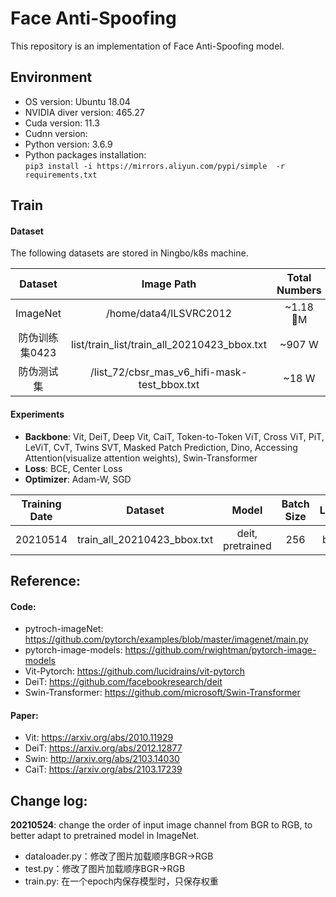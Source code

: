 # Face Anti-Spoofing 
This repository is an implementation of Face Anti-Spoofing model.

## Environment
+ OS version: Ubuntu 18.04
+ NVIDIA diver version: 465.27
+ Cuda version: 11.3
+ Cudnn version: 
+ Python version: 3.6.9
+ Python packages installation:   
  `pip3 install -i https://mirrors.aliyun.com/pypi/simple  -r requirements.txt`
  

## Train
#### Dataset
The following datasets are stored in Ningbo/k8s machine.   

|Dataset| Image Path | Total Numbers | Notes |
| :---: | :---: | :---: | :---: |
|ImageNet | /home/data4/ILSVRC2012 | ~1.18 M | for test|
| 防伪训练集0423 | list/train_list/train_all_20210423_bbox.txt| ~907 W | 业务数据 |
| 防伪测试集 | /list_72/cbsr_mas_v6_hifi-mask-test_bbox.txt | ~18 W| 业务数据 |


#### Experiments
+ **Backbone**: Vit, DeiT, Deep Vit, CaiT, Token-to-Token ViT, Cross ViT, PiT, LeViT, CvT, Twins SVT, Masked Patch Prediction, Dino, Accessing Attention(visualize attention weights), Swin-Transformer
+ **Loss**: BCE, Center Loss
+ **Optimizer**: Adam-W, SGD

| Training Date |Dataset| Model | Batch Size | Loss | Optimizer | Learning Rate| Epoch | Weight decay| Note |
| :---: | :---: | :---: | :---: | :---: | :---: | :---: | :---: | :---: | :---: |
| 20210514| train_all_20210423_bbox.txt| deit, pretrained | 256 | bce |Adam-W | lr=5e-4, cosine | 10 | 1e-4| BGR, crop=2.5|


## Reference:
#### Code:
+ pytroch-imageNet: https://github.com/pytorch/examples/blob/master/imagenet/main.py
+ pytorch-image-models: https://github.com/rwightman/pytorch-image-models
+ Vit-Pytorch: https://github.com/lucidrains/vit-pytorch  
+ DeiT: https://github.com/facebookresearch/deit
+ Swin-Transformer: https://github.com/microsoft/Swin-Transformer  

  
#### Paper:
+ Vit: https://arxiv.org/abs/2010.11929
+ DeiT: https://arxiv.org/abs/2012.12877
+ Swin: http://arxiv.org/abs/2103.14030
+ CaiT: https://arxiv.org/abs/2103.17239

## Change log:
**20210524**: change the order of input image channel from BGR to RGB, to better adapt to pretrained model in ImageNet.
+ dataloader.py：修改了图片加载顺序BGR->RGB
+ test.py：修改了图片加载顺序BGR->RGB
+ train.py: 在一个epoch内保存模型时，只保存权重
